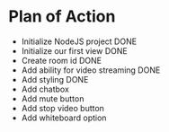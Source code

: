 # Plan of Action

- Initialize NodeJS project DONE
- Initialize our first view DONE
- Create room id DONE
- Add ability for video streaming DONE
- Add styling DONE
- Add chatbox
- Add mute button
- Add stop video button
- Add whiteboard option